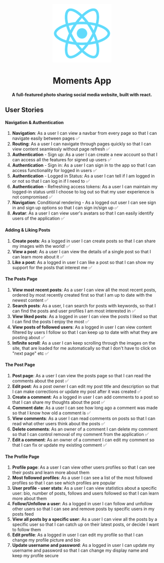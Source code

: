 <div align='center'>
<img src="public/logo192.png" alt="React Logo" />
<h1>Moments App</h1> 
<h4>A full-featured photo sharing social media website, built with react.</h4>
</div>

## User Stories
#### Navigation & Authentication
1. **Navigation**: As a user I can view a navbar from every page so that I can navigate easily between pages ✅
2. **Routing**: As a user I can navigate through pages quickly so that I can view content seamlessly without page refresh ✅
3. **Authentication** - Sign up: As a user I can create a new account so that I can access all the features for signed up users ✅
4. **Authentication** - Sign in: As a user I can sign in to the app so that I can access functionality for logged in users ✅
5. **Authentication** - Logged in Status: As a user I can tell if I am logged in or not so that I can log in if I need to ✅
6. **Authentication** - Refreshing access tokens: As a user I can maintain my logged-in status until I choose to log out so that my user experience is not compromised ✅
7. **Navigation**: Conditional rendering - As a logged out user I can see sign in and sign up options so that I can sign in/sign up ✅
8. **Avatar**: As a user I can view user's avatars so that I can easily identify users of the application ✅

#### Adding & Liking Posts
1. **Create posts**: As a logged in user I can create posts so that I can share my images with the world! ✅
2. **View a post**: As a user I can view the details of a single post so that I can learn more about it ✅
3. **Like a post**: As a logged in user I can like a post so that I can show my support for the posts that interest me ✅

#### The Posts Page
1. **View most recent posts**: As a user I can view all the most recent posts, ordered by most recently created first so that I am up to date with the newest content ✅
2. **Search posts**: As a user, I can search for posts with keywords, so that I can find the posts and user profiles I am most interested in ✅
3. **View liked posts**: As a logged in user I can view the posts I liked so that I can find the posts I enjoy the most ✅
4. **View posts of followed users**: As a logged in user I can view content filtered by users I follow so that I can keep up to date with what they are posting about ✅
5. **Infinite scroll**: As a user I can keep scrolling through the images on the site, that are loaded for me automatically so that I don't have to click on "next page" etc ✅

#### The Post Page
1. **Post page**: As a user I can view the posts page so that I can read the comments about the post ✅
2. **Edit post**: As a post owner I can edit my post title and description so that I can make corrections or update my post after it was created ✅
3. **Create a comment**: As a logged in user I can add comments to a post so that I can share my thoughts about the post ✅
4. **Comment date**: As a user I can see how long ago a comment was made so that I know how old a comment is ✅
5. **View comments**: As a user I can read comments on posts so that I can read what other users think about the posts ✅
6. **Delete comments**: As an owner of a comment I can delete my comment so that I can control removal of my comment from the application ✅
7. **Edit a comment**: As an owner of a comment I can edit my comment so that I can fix or update my existing comment ✅

#### The Profile Page
1. **Profile page**: As a user I can view other users profiles so that I can see their posts and learn more about them
2. **Most followed profiles**: As a user I can see a list of the most followed profiles so that I can see which profiles are popular
3. **User profile - user stats**: As a user I can view statistics about a specific user: bio, number of posts, follows and users followed so that I can learn more about them
4. **Follow/Unfollow a user**: As a logged in user I can follow and unfollow other users so that I can see and remove posts by specific users in my posts feed
5. **View all posts by a specific user**: As a user I can view all the posts by a specific user so that I can catch up on their latest posts, or decide I want to follow them
6. **Edit profile**: As a logged in user I can edit my profile so that I can change my profile picture and bio
7. **Update username and password**: As a logged in user I can update my username and password so that I can change my display name and keep my profile secure